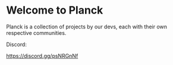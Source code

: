 # Welcome to Planck

Planck is a collection of projects by our devs, each with their own respective communities.

Discord:

https://discord.gg/psNRGnNf

